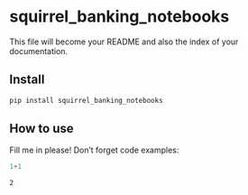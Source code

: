 # squirrel_banking_notebooks

<!-- WARNING: THIS FILE WAS AUTOGENERATED! DO NOT EDIT! -->

This file will become your README and also the index of your
documentation.

## Install

``` sh
pip install squirrel_banking_notebooks
```

## How to use

Fill me in please! Don’t forget code examples:

``` python
1+1
```

    2
